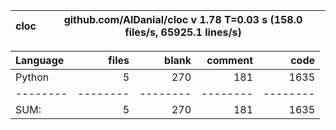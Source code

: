 cloc|github.com/AlDanial/cloc v 1.78  T=0.03 s (158.0 files/s, 65925.1 lines/s)
--- | ---

Language|files|blank|comment|code
:-------|-------:|-------:|-------:|-------:
Python|5|270|181|1635
--------|--------|--------|--------|--------
SUM:|5|270|181|1635
